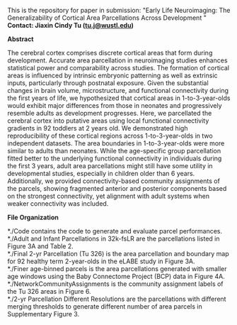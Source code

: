 This is the repository for paper in submission: "Early Life Neuroimaging: The Generalizability of Cortical Area Parcellations Across Development <insert name here>"
**Contact: Jiaxin Cindy Tu (tu.j@wustl.edu)**

**Abstract**

<p>The cerebral cortex comprises discrete cortical areas that form during development. Accurate area parcellation in neuroimaging studies enhances statistical power and comparability across studies. The formation of cortical areas is influenced by intrinsic embryonic patterning as well as extrinsic inputs, particularly through postnatal exposure. Given the substantial changes in brain volume, microstructure, and functional connectivity during the first years of life, we hypothesized that cortical areas in 1-to-3-year-olds would exhibit major differences from those in neonates and progressively resemble adults as development progresses.
Here, we parcellated the cerebral cortex into putative areas using local functional connectivity gradients in 92 toddlers at 2 years old. We demonstrated high reproducibility of these cortical regions across 1-to-3-year-olds in two independent datasets. The area boundaries in 1-to-3-year-olds were more similar to adults than neonates. While the age-specific group parcellation fitted better to the underlying functional connectivity in individuals during the first 3 years, adult area parcellations might still have some utility in developmental studies, especially in children older than 6 years. Additionally, we provided connectivity-based community assignments of the parcels, showing fragmented anterior and posterior components based on the strongest connectivity, yet alignment with adult systems when weaker connectivity was included. </p>

**File Organization**

*./Code contains the code to generate and evaluate parcel performances.<br>
*./Adult and Infant Parcellations in 32k-fsLR are the parcellations listed in Figure 3A and Table 2.<br>
*./Final 2-yr Parcellation (Tu 326) is the area parcellation and boundary map for 92 healthy term 2-year-olds in the eLABE study in Figure 3A.<br>
*./Finer age-binned parcels is the area parcellations generated with smaller age windows using the Baby Connectome Project (BCP) data in Figure 4A.<br>
*./NetworkCommunityAssignments is the community assignment labels of the Tu 326 areas in Figure 6.<br>
*./2-yr Parcellation Different Resolutions are the parcellations with different merging thresholds to generate different number of area parcels in Supplementary Figure 3.<br>
